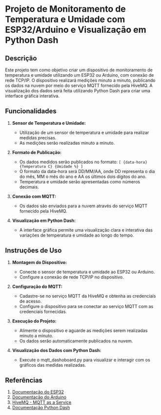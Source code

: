 # Projeto de Monitoramento de Temperatura e Umidade com ESP32/Arduino e Visualização em Python Dash

## Descrição

Este projeto tem como objetivo criar um dispositivo de monitoramento de temperatura e umidade utilizando um ESP32 ou Arduino, com conexão de rede TCP/IP. O dispositivo realizará medições minuto a minuto, publicando os dados na nuvem por meio do serviço MQTT fornecido pela HiveMQ. A visualização dos dados será feita utilizando Python Dash para criar uma interface gráfica interativa.

## Funcionalidades

1. **Sensor de Temperatura e Umidade:**

    - Utilização de um sensor de temperatura e umidade para realizar medidas precisas.
    - As medições serão realizadas minuto a minuto.

2. **Formato de Publicação:**

    - Os dados medidos serão publicados no formato: `[ {data-hora} {Temperatura C} {Umidade %} ]`
    - O formato da data-hora será DD/MM/AA, onde DD representa o dia do mês, MM o mês do ano e AA os últimos dois dígitos do ano.
    - Temperatura e umidade serão apresentadas como números decimais.

3. **Conexão com MQTT:**

    - Os dados são enviados para a nuvem através do serviço MQTT fornecido pela HiveMQ.

4. **Visualização em Python Dash:**
    - A interface gráfica permite uma visualização clara e interativa das variações de temperatura e umidade ao longo do tempo.

## Instruções de Uso

1. **Montagem do Dispositivo:**

    - Conecte o sensor de temperatura e umidade ao ESP32 ou Arduino.
    - Configure a conexão de rede TCP/IP no dispositivo.

2. **Configuração do MQTT:**

    - Cadastre-se no serviço MQTT da HiveMQ e obtenha as credenciais de acesso.
    - Configure o dispositivo para se conectar ao serviço MQTT com as credenciais fornecidas.

3. **Execução do Projeto:**

    - Alimente o dispositivo e aguarde as medições serem realizadas minuto a minuto.
    - Os dados serão automaticamente publicados na nuvem.

4. **Visualização dos Dados com Python Dash:**
    - Execute o mqtt_dashoboard.py para visualizar e interagir com os gráficos das medidas realizadas.

## Referências

1. [Documentação do ESP32](https://docs.espressif.com/projects/esp-idf/en/latest/esp32/)
2. [Documentação do Arduino](https://www.arduino.cc/reference/en/)
3. [HiveMQ - MQTT as a Service](https://www.hivemq.com/docs/)
4. [Documentação Python Dash](https://dash.plotly.com/)
